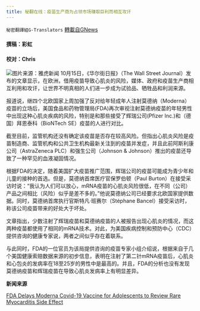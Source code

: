 ```yaml
---
title: 秘翻在线：疫苗生产商为占领市场赚取巨利而相互攻讦
---
```

`秘密翻譯組G-Translators` [轉載自GNews](https://gnews.org/zh-hans/1612383/)

#### 撰稿：彩虹

#### 校对：Chris
![](https://assets.gnews.org/wp-content/uploads/2021/10/图片1-2-16.jpg)图片来源：雅虎新闻
10月15日，《华尔街日报》（The Wall Street Journal）发布的文章显示，在欧洲，借用疫苗导致心肌炎的风险，媒体、政府和疫苗生产商相互利用和攻讦，让世界不明真相的人们进一步成为试验品、牺牲品和利润来源。

报道说，继四个北欧国家上周加强了反对给年轻成年人注射莫德纳（Moderna）疫苗的立场后，美国食品和药物管理局(FDA)再次审视注射莫德纳疫苗的年轻男性中出现这种心肌炎疾病的风险，特别是和那些接受了辉瑞公司(Pfizer Inc.)和（德国）拜恩泰科（BioNTech SE）疫苗的人进行对比。

截至目前，监管机构还没有确定该疫苗是否存在较高风险。但指出心肌炎风险是疫苗制造商、监管机构和公共卫生机构最新关注到的疫苗并发症，并且此前阿斯利康公司（AstraZeneca PLC）和强生公司（Johnson & Johnson）推出的疫苗还导致了一种罕见的血液凝固情况。

根据FDA的决定，随着美国扩大疫苗推广范围，辉瑞公司的疫苗可能成为青少年和儿童的接种的首选。但是，莫德纳首席医疗官保罗伯顿（Paul Burton）在接受采访时说：“我认为人们可以放心，mRNA疫苗的心肌炎风险很低，在不同（公司）产品之间相比（风险）似乎是差不多的。”他说莫德纳公司已经要求北欧国家提供数据。同时，莫德纳首席执行官斯特凡·班赛尔（Stéphane Bancel）接受采访时，称该公司疫苗带来的好处大于坏处。

文章指出，少数注射了辉瑞疫苗和莫德纳疫苗的人被报告出现心肌炎的情况，而这两种疫苗都使用了相同的mRNA技术。对此，为美国疾病控制和预防中心（CDC）提供咨询的健康专家说，两者之间似乎存在着联系。

与此同时，FDA的一位官员为该局提供咨询的疫苗专家小组介绍说，根据来自于几个美国健康索赔数据来源的初步信息，表明在注射了第二针mRNA疫苗后，心肌炎和心包炎的发病率在18至25岁的男性中是最高的。并且，FDA的分析也没有发现莫德纳疫苗和辉瑞疫苗在导致心肌炎发病率上有明显差异。

**新闻来源**

[FDA Delays Moderna Covid-19 Vaccine for Adolescents to Review Rare Myocarditis Side Effect](https://www.wsj.com/articles/fda-delays-moderna-covid-19-vaccine-for-adolescents-to-review-rare-myocarditis-side-effect-11634315159)
